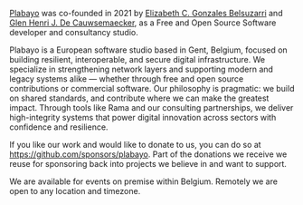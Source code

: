 [Plabayo](https://plabayo.tech/) was co-founded in 2021
by [Elizabeth C. Gonzales Belsuzarri](https://www.elizadc.me/)
and [Glen Henri J. De Cauwsemaecker](https://www.glendc.com/),
as a Free and Open Source Software developer and consultancy studio.

Plabayo is a European software studio based in Gent, Belgium, focused on building resilient, interoperable, and secure digital infrastructure.
We specialize in strengthening network layers and supporting modern and legacy systems alike — whether through free and open source contributions or commercial software.
Our philosophy is pragmatic: we build on shared standards, and contribute where we can make the greatest impact. Through tools like Rama and our consulting partnerships, we deliver high-integrity systems that power digital innovation across sectors with confidence and resilience.

If you like our work and would like to donate to us, you can do so at <https://github.com/sponsors/plabayo>.
Part of the donations we receive we reuse for sponsoring back into projects we believe in and want to support.

We are available for events on premise within Belgium.
Remotely we are open to any location and timezone.
